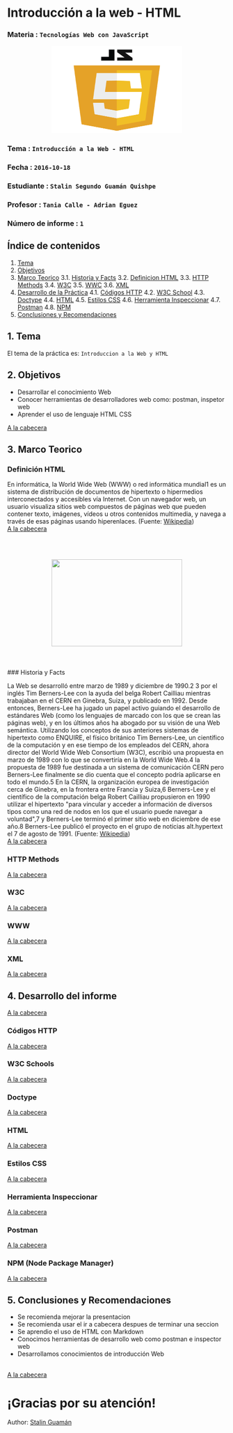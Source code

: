 # Introducción a la web - HTML

### Materia : `Tecnologías Web con JavaScript`

<p align="center">
<img src="https://github.com/StanGumn/Tec_Web_JS/blob/01-HTML/Multimedia/js.png" width="300" height="200">
</p>

### Tema : `Introducción a la Web - HTML` 
### Fecha : `2016-10-18`
### Estudiante : `Stalin Segundo Guamán Quishpe`
### Profesor : `Tania Calle - Adrian Eguez`
### Número de informe : `1`

<a name="cabecera"></a>
## Índice de contenidos

1. <a href="#tema">Tema</a>
2. <a href="#objetivos">Objetivos</a>
3. <a href="#marco-teorico">Marco Teorico</a>
3.1. <a href="#hist">Historia y Facts</a>
3.2. <a href="#defhtml">Definicion HTML</a>
3.3. <a href="#httm">HTTP Methods</a>
3.4. <a href="#w3c">W3C</a>
3.5. <a href="#www">WWC</a>
3.6. <a href="#xml">XML</a>
4. <a href="#desarrollo">Desarrollo de la Práctica</a>
4.1. <a href="#chttp">Códigos HTTP</a>
4.2. <a href="#w3cs">W3C School</a>
4.3. <a href="#doct">Doctype</a>
4.4. <a href="#html">HTML</a>
4.5. <a href="#css">Estilos CSS</a>
4.6. <a href="#ins">Herramienta Inspeccionar</a>
4.7. <a href="#pst">Postman</a>
4.8. <a href="#npm">NPM</a>
5. <a href="#conrec">Conclusiones y Recomendaciones</a> 

<a name="tema"></a>
## 1. Tema
El tema de la práctica es: `Introduccion a la Web y HTML`

<a name="objetivos"></a>
## 2. Objetivos

- Desarrollar el conocimiento Web
- Conocer herramientas de desarrolladores web como: postman, inspetor web
- Aprender el uso de lenguaje HTML CSS

<a href="#cabecera">A la cabecera</a>

<a name="marco-teorico"></a>
## 3. Marco Teorico
<a name="defhtml"></a>
### Definición HTML

En informática, la World Wide Web (WWW) o red informática mundial1 es un sistema de distribución de documentos de hipertexto o hipermedios interconectados y accesibles vía Internet. Con un navegador web, un usuario visualiza sitios web compuestos de páginas web que pueden contener texto, imágenes, vídeos u otros contenidos multimedia, y navega a través de esas páginas usando hiperenlaces. (Fuente: [Wikipedia](https://es.wikipedia.org/wiki/World_Wide_Web))
<br>
<a href="#cabecera">A la cabecera</a>

<br><br>
<p align="center">
<img src="https://upload.wikimedia.org/wikipedia/commons/thumb/b/b2/WWW_logo_by_Robert_Cailliau.svg/240px-WWW_logo_by_Robert_Cailliau.svg.png" width="300" height="200">
</p>
<br><br>
<a name="hist"></a>
### Historia y Facts

La Web se desarrolló entre marzo de 1989 y diciembre de 1990.2 3 por el inglés Tim Berners-Lee con la ayuda del belga Robert Cailliau mientras trabajaban en el CERN en Ginebra, Suiza, y publicado en 1992. Desde entonces, Berners-Lee ha jugado un papel activo guiando el desarrollo de estándares Web (como los lenguajes de marcado con los que se crean las páginas web), y en los últimos años ha abogado por su visión de una Web semántica. Utilizando los conceptos de sus anteriores sistemas de hipertexto como ENQUIRE, el físico británico Tim Berners-Lee, un científico de la computación y en ese tiempo de los empleados del CERN, ahora director del World Wide Web Consortium (W3C), escribió una propuesta en marzo de 1989 con lo que se convertiría en la World Wide Web.4 la propuesta de 1989 fue destinada a un sistema de comunicación CERN pero Berners-Lee finalmente se dio cuenta que el concepto podría aplicarse en todo el mundo.5 En la CERN, la organización europea de investigación cerca de Ginebra, en la frontera entre Francia y Suiza,6 Berners-Lee y el científico de la computación belga Robert Cailliau propusieron en 1990 utilizar el hipertexto "para vincular y acceder a información de diversos tipos como una red de nodos en los que el usuario puede navegar a voluntad",7 y Berners-Lee terminó el primer sitio web en diciembre de ese año.8 Berners-Lee publicó el proyecto en el grupo de noticias alt.hypertext el 7 de agosto de 1991. (Fuente: <a href="https://es.wikipedia.org/wiki/World_Wide_Web">Wikipedia</a>)
<br>
<a href="#cabecera">A la cabecera</a>

<a name="httm"></a>
### HTTP Methods

<a href="#cabecera">A la cabecera</a>

<a name="w3c"></a>
### W3C

<a href="#cabecera">A la cabecera</a>

<a name="www"></a>
### WWW

<a href="#cabecera">A la cabecera</a>

<a name="xml"></a>
### XML

<a href="#cabecera">A la cabecera</a>

<a name="desarrollo"></a>
## 4. Desarrollo del informe

<a href="#cabecera">A la cabecera</a>

<a name="chttp"></a>
### Códigos HTTP 

<a href="#cabecera">A la cabecera</a>

<a name="w3cs"></a>
### W3C Schools

<a href="#cabecera">A la cabecera</a>

<a name="doct"></a>
### Doctype

<a href="#cabecera">A la cabecera</a>

<a name="html"></a>
### HTML

<a href="#cabecera">A la cabecera</a>

<a name="css"></a>
### Estilos CSS

<a href="#cabecera">A la cabecera</a>

<a name="ins"></a>
### Herramienta Inspeccionar

<a href="#cabecera">A la cabecera</a>

<a name="pst"></a>
### Postman 


<a href="#cabecera">A la cabecera</a>

<a name="npm"></a>
### NPM (Node Package Manager)

<a href="#cabecera">A la cabecera</a>

## 5. Conclusiones y Recomendaciones

- Se recomienda mejorar la presentacion
- Se recomienda usar el ir a cabecera despues de terminar una seccion
- Se aprendio el uso de HTML con Markdown
- Conocimos herramientas de desarrollo web como postman e inspector web
- Desarrollamos conocimientos de introducción Web

<br>
<a href="#cabecera">A la cabecera</a>


# ¡Gracias por su atención!

Author: [Stalin Guamán <STAN>](https://github.com/StanGumn)

